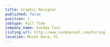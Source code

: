 ```yaml
---
title: Graphic Designer
published: false
position: 1
jobtype: Full Time
company_name: Sunday Cool
listing_url: http://www.sundaycool.com/hiring
location: Mount Dora, FL
---
```


